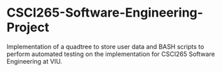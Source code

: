 # CSCI265-Software-Engineering-Project
Implementation of a quadtree to store user data and BASH scripts to perform automated testing on the implementation for CSCI265 Software Engineering at VIU.
